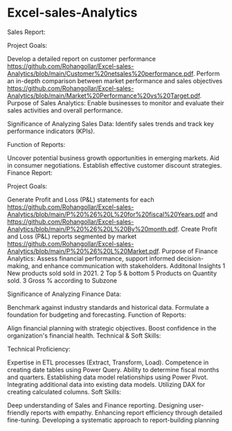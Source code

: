 # Excel-sales-Analytics

Sales Report:

Project Goals:

Develop a detailed report on customer performance https://github.com/Rohangollar/Excel-sales-Analytics/blob/main/Customer%20netsales%20performance.pdf.
Perform an in-depth comparison between market performance and sales objectives https://github.com/Rohangollar/Excel-sales-Analytics/blob/main/Market%20Performance%20vs%20Target.pdf.
Purpose of Sales Analytics: Enable businesses to monitor and evaluate their sales activities and overall performance.

Significance of Analyzing Sales Data: Identify sales trends and track key performance indicators (KPIs).

Function of Reports:

Uncover potential business growth opportunities in emerging markets.
Aid in consumer negotiations.
Establish effective customer discount strategies.
Finance Report:

Project Goals:

Generate Profit and Loss (P&L) statements for each https://github.com/Rohangollar/Excel-sales-Analytics/blob/main/P%20%26%20L%20for%20fiscal%20Years.pdf and https://github.com/Rohangollar/Excel-sales-Analytics/blob/main/P%20%26%20L%20By%20month.pdf.
Create Profit and Loss (P&L) reports segmented by market https://github.com/Rohangollar/Excel-sales-Analytics/blob/main/P%20%26%20L%20Market.pdf.
Purpose of Finance Analytics: Assess financial performance, support informed decision-making, and enhance communication with stakeholders.
Additonal Insights 
1 New products sold sold in 2021.
2 Top 5 & bottom 5 Products on Quantity sold.
3 Gross % according to Subzone

Significance of Analyzing Finance Data:

Benchmark against industry standards and historical data.
Formulate a foundation for budgeting and forecasting.
Function of Reports:

Align financial planning with strategic objectives.
Boost confidence in the organization's financial health.
Technical & Soft Skills:

Technical Proficiency:

Expertise in ETL processes (Extract, Transform, Load).
Competence in creating date tables using Power Query.
Ability to determine fiscal months and quarters.
Establishing data model relationships using Power Pivot.
Integrating additional data into existing data models.
Utilizing DAX for creating calculated columns.
Soft Skills:

Deep understanding of Sales and Finance reporting.
Designing user-friendly reports with empathy.
Enhancing report efficiency through detailed fine-tuning.
Developing a systematic approach to report-building planning
